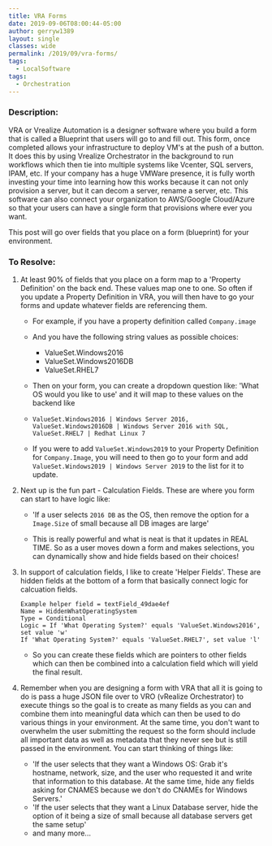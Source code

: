```yaml
---
title: VRA Forms
date: 2019-09-06T08:00:44-05:00
author: gerryw1389
layout: single
classes: wide
permalink: /2019/09/vra-forms/
tags:
  - LocalSoftware
tags:
  - Orchestration
---
```

<!--more-->

### Description:
VRA or Vrealize Automation is a designer software where you build a form that is called a Blueprint that users will go to and fill out. This form, once completed allows your infrastructure to deploy VM's at the push of a button. It does this by using Vrealize Orchestrator in the background to run workflows which then tie into multiple systems like Vcenter, SQL servers, IPAM, etc. If your company has a huge VMWare presence, it is fully worth investing your time into learning how this works because it can not only provision a server, but it can decom a server, rename a server, etc. This software can also connect your organization to AWS/Google Cloud/Azure so that your users can have a single form that provisions where ever you want.

This post will go over fields that you place on a form (blueprint) for your environment.

### To Resolve:

1. At least 90% of fields that you place on a form map to a 'Property Definition' on the back end. These values map one to one. So often if you update a Property Definition in VRA, you will then have to go your forms and update whatever fields are referencing them.

   - For example, if you have a property definition called `Company.image`
   - And you have the following string values as possible choices:
     - ValueSet.Windows2016
     - ValueSet.Windows2016DB
     - ValueSet.RHEL7

   - Then on your form, you can create a dropdown question like: 'What OS would you like to use' and it will map to these values on the backend like 
   - `ValueSet.Windows2016 | Windows Server 2016, ValueSet.Windows2016DB | Windows Server 2016 with SQL, ValueSet.RHEL7 | Redhat Linux 7`

   - If you were to add `ValueSet.Windows2019` to your Property Definition for `Company.Image`, you will need to then go to your form and add `ValueSet.Windows2019 | Windows Server 2019` to the list for it to update.

2. Next up is the fun part - Calculation Fields. These are where you form can start to have logic like:
   - 'If a user selects `2016 DB` as the OS, then remove the option for a `Image.Size` of small because all DB images are large'

   - This is really powerful and what is neat is that it updates in REAL TIME. So as a user moves down a form and makes selections, you can dynamically show and hide fields based on their choices!

3. In support of calculation fields, I like to create 'Helper Fields'. These are hidden fields at the bottom of a form that basically connect logic for calcuation fields.

   ```escape
   Example helper field = textField_49dae4ef
   Name = HiddenWhatOperatingSystem
   Type = Conditional
   Logic = If 'What Operating System?' equals 'ValueSet.Windows2016', set value 'w'
   If 'What Operating System?' equals 'ValueSet.RHEL7', set value 'l'
   ```

   - So you can create these fields which are pointers to other fields which can then be combined into a calculation field which will yield the final result.

4. Remember when you are designing a form with VRA that all it is going to do is pass a huge JSON file over to VRO (vRealize Orchestrator) to execute things so the goal is to create as many fields as you can and combine them into meaningful data which can then be used to do various things in your environment. At the same time, you don't want to overwhelm the user submitting the request so the form should include all important data as well as metadata that they never see but is still passed in the environment. You can start thinking of things like:
   - 'If the user selects that they want a Windows OS: Grab it's hostname, network, size, and the user who requested it and write that information to this database. At the same time, hide any fields asking for CNAMES because we don't do CNAMEs for Windows Servers.'
   - 'If the user selects that they want a Linux Database server, hide the option of it being a size of small because all database servers get the same setup'
   - and many more...

